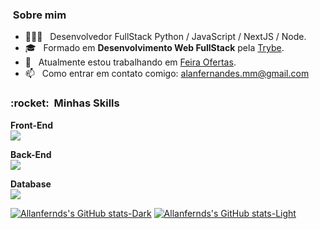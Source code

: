 

<h3> &nbsp;Sobre mim </h3>

- 🧑🏾‍💻 &nbsp; Desenvolvedor FullStack Python / JavaScript / NextJS / Node.
- 🎓 &nbsp; Formado em **Desenvolvimento Web FullStack** pela <a href="https://app.betrybe.com/">Trybe</a>.
- 🔭 &nbsp; Atualmente estou trabalhando em <a href="https://github.com/allanfernds/feiraofertas">Feira Ofertas</a>.
- 📫 &nbsp; Como entrar em contato comigo: alanfernandes.mm@gmail.com

<h3> :rocket: &nbsp;Minhas Skills </h3>

**Front-End**
<br/>
![](https://skillicons.dev/icons?i=js,html,css,react,next,astro,tailwind,bootstrap,sass,jest,redux,)


**Back-End**
<br/>
![](https://skillicons.dev/icons?i=nodejs,typescript,expressjs,prisma,sequelize,docker,python,fastapi,bash)


**Database**
<br/>
![](https://skillicons.dev/icons?i=mysql,postgres,mongo,firebase,)


[![Allanfernds's GitHub stats-Dark](https://github-readme-stats.vercel.app/api?username=allanfernds&show_icons=true&theme=dark#gh-dark-mode-only)](https://github.com/allanfernds/github-readme-stats#gh-dark-mode-only)
[![Allanfernds's GitHub stats-Light](https://github-readme-stats.vercel.app/api?username=allanfernds&show_icons=true&theme=default#gh-light-mode-only)](https://github.com/allanfernds/github-readme-stats#gh-light-mode-only)



